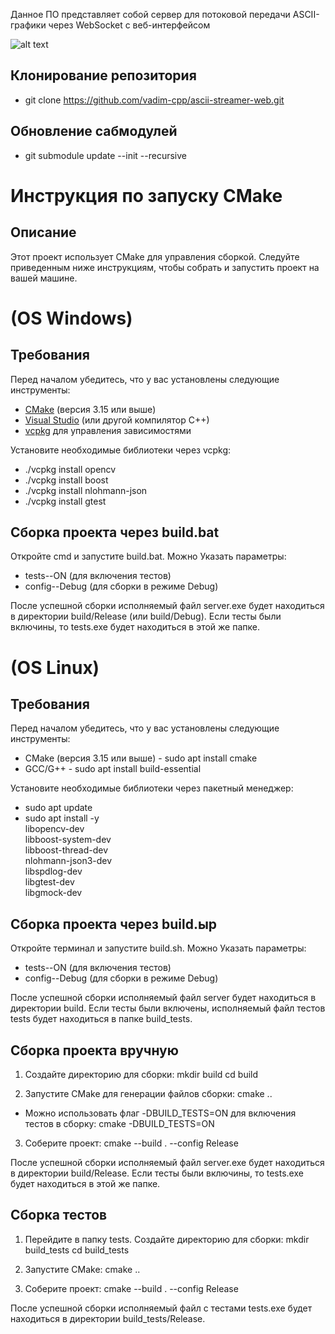 Данное ПО представляет собой сервер для потоковой передачи ASCII-графики через WebSocket с веб-интерфейсом

![alt text](https://downloader.disk.yandex.ru/preview/a6b3780e8e5720875017cd7123e08e512a8468249d05ab0ae62d8fdc42b69596/68bf3944/epJpT5KHLX0dFBhteiHZav06PwdO-kwyQs93nqZjOy2aWPrTLfR5M_9xsw9qeP8vskXiJe4iDdDKxu09WNNeqA%3D%3D?uid=0&filename=ascii.png&disposition=inline&hash=&limit=0&content_type=image%2Fpng&owner_uid=0&tknv=v3&size=2048x2048)

## Клонирование репозитория
- git clone https://github.com/vadim-cpp/ascii-streamer-web.git

## Обновление сабмодулей
- git submodule update --init --recursive

# Инструкция по запуску CMake

## Описание

Этот проект использует CMake для управления сборкой. Следуйте приведенным ниже инструкциям, чтобы собрать и запустить проект на вашей машине.

# (OS Windows)

## Требования

Перед началом убедитесь, что у вас установлены следующие инструменты:

- [CMake](https://cmake.org/download/) (версия 3.15 или выше)
- [Visual Studio](https://visualstudio.microsoft.com/) (или другой компилятор C++)
- [vcpkg](https://github.com/microsoft/vcpkg) для управления зависимостями

Установите необходимые библиотеки через vcpkg:
- ./vcpkg install opencv
- ./vcpkg install boost
- ./vcpkg install nlohmann-json
- ./vcpkg install gtest

## Сборка проекта через build.bat

Откройте cmd и запустите build.bat. Можно Указать параметры:
- tests--ON (для включения тестов)
- config--Debug (для сборки в режиме Debug)

После успешной сборки исполняемый файл server.exe будет находиться в директории build/Release (или build/Debug).
Если тесты были включины, то tests.exe будет находиться в этой же папке.

# (OS Linux)

## Требования

Перед началом убедитесь, что у вас установлены следующие инструменты:

- CMake (версия 3.15 или выше) - sudo apt install cmake
- GCC/G++ - sudo apt install build-essential

Установите необходимые библиотеки через пакетный менеджер:
- sudo apt update
- sudo apt install -y \
    libopencv-dev \
    libboost-system-dev \
    libboost-thread-dev \
    nlohmann-json3-dev \
    libspdlog-dev \
    libgtest-dev \
    libgmock-dev

## Сборка проекта через build.ыр

Откройте терминал и запустите build.sh. Можно Указать параметры:
- tests--ON (для включения тестов)
- config--Debug (для сборки в режиме Debug)

После успешной сборки исполняемый файл server будет находиться в директории build.
Если тесты были включены, исполняемый файл тестов tests будет находиться в папке build_tests.

## Сборка проекта вручную

1. Создайте директорию для сборки:
    mkdir build
    cd build 

2. Запустите CMake для генерации файлов сборки:
    cmake ..
- Можно использовать флаг -DBUILD_TESTS=ON для включения тестов в сборку:
    cmake -DBUILD_TESTS=ON

3.  Соберите проект:
    cmake --build . --config Release

После успешной сборки исполняемый файл server.exe будет находиться в директории build/Release.
Если тесты были включины, то tests.exe будет находиться в этой же папке.

## Сборка тестов

1. Перейдите в папку tests. Создайте директорию для сборки:
    mkdir build_tests
    cd build_tests 

2. Запустите CMake:
    cmake ..

3.  Соберите проект:
    cmake --build . --config Release

После успешной сборки исполняемый файл с тестами tests.exe будет находиться в директории build_tests/Release.
